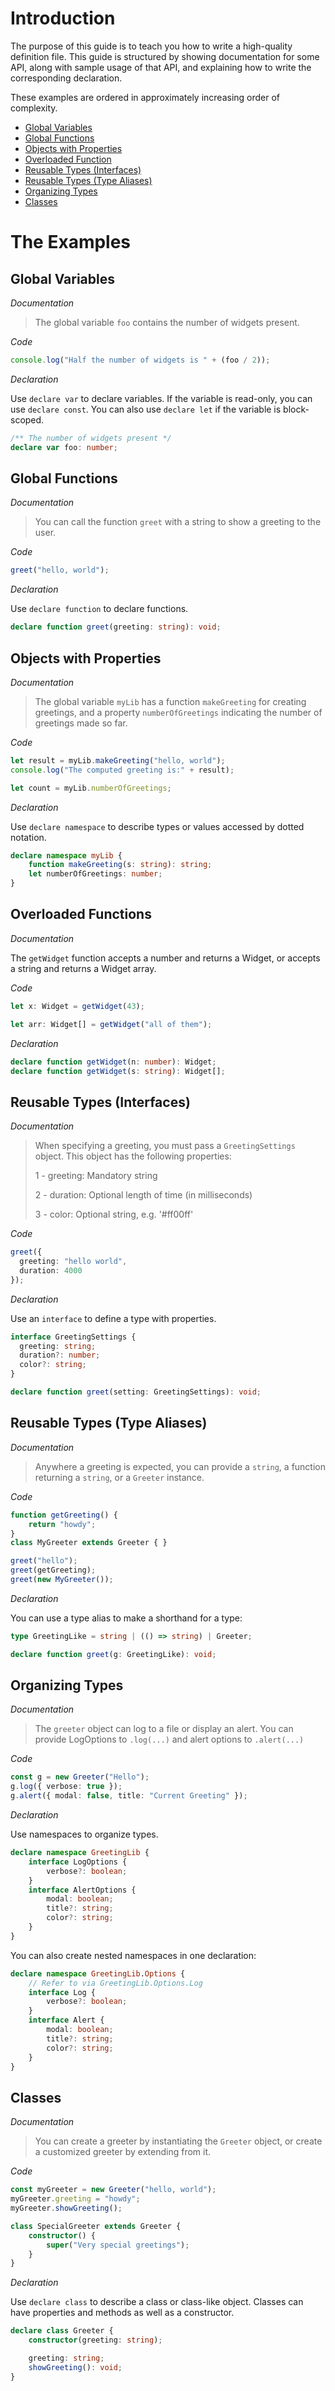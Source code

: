 # Introduction

The purpose of this guide is to teach you how to write a high-quality definition file.
This guide is structured by showing documentation for some API, along with sample usage of that API,
  and explaining how to write the corresponding declaration.

These examples are ordered in approximately increasing order of complexity.

* [Global Variables](#global-variables)
* [Global Functions](#global-functions)
* [Objects with Properties](#objects-with-properties)
* [Overloaded Function](#overloaded-functions)
* [Reusable Types (Interfaces)](#reusable-types-interfaces)
* [Reusable Types (Type Aliases)](#reusable-types-type-aliases)
* [Organizing Types](#organizing-types)
* [Classes](#classes)

# The Examples

## Global Variables

*Documentation*

> The global variable `foo` contains the number of widgets present.

*Code*

```ts
console.log("Half the number of widgets is " + (foo / 2));
```

*Declaration*

Use `declare var` to declare variables.
If the variable is read-only, you can use `declare const`.
You can also use `declare let` if the variable is block-scoped.

```ts
/** The number of widgets present */
declare var foo: number;
```

## Global Functions

*Documentation*

> You can call the function `greet` with a string to show a greeting to the user.

*Code*

```ts
greet("hello, world");
```

*Declaration*

Use `declare function` to declare functions.

```ts
declare function greet(greeting: string): void;
```

## Objects with Properties

*Documentation*

> The global variable `myLib` has a function `makeGreeting` for creating greetings,
> and a property `numberOfGreetings` indicating the number of greetings made so far.

*Code*

```ts
let result = myLib.makeGreeting("hello, world");
console.log("The computed greeting is:" + result);

let count = myLib.numberOfGreetings;
```

*Declaration*

Use `declare namespace` to describe types or values accessed by dotted notation.

```ts
declare namespace myLib {
    function makeGreeting(s: string): string;
    let numberOfGreetings: number;
}
```

## Overloaded Functions

*Documentation*

The `getWidget` function accepts a number and returns a Widget, or accepts a string and returns a Widget array.

*Code*

```ts
let x: Widget = getWidget(43);

let arr: Widget[] = getWidget("all of them");
```

*Declaration*

```ts
declare function getWidget(n: number): Widget;
declare function getWidget(s: string): Widget[];
```

## Reusable Types (Interfaces)

*Documentation*

> When specifying a greeting, you must pass a `GreetingSettings` object.
> This object has the following properties:
>
> 1 - greeting: Mandatory string
>
> 2 - duration: Optional length of time (in milliseconds)
>
> 3 - color: Optional string, e.g. '#ff00ff'

*Code*

```ts
greet({
  greeting: "hello world",
  duration: 4000
});
```

*Declaration*

Use an `interface` to define a type with properties.

```ts
interface GreetingSettings {
  greeting: string;
  duration?: number;
  color?: string;
}

declare function greet(setting: GreetingSettings): void;
```

## Reusable Types (Type Aliases)

*Documentation*

> Anywhere a greeting is expected, you can provide a `string`, a function returning a `string`, or a `Greeter` instance.

*Code*

```ts
function getGreeting() {
    return "howdy";
}
class MyGreeter extends Greeter { }

greet("hello");
greet(getGreeting);
greet(new MyGreeter());
```

*Declaration*

You can use a type alias to make a shorthand for a type:

```ts
type GreetingLike = string | (() => string) | Greeter;

declare function greet(g: GreetingLike): void;
```

## Organizing Types

*Documentation*

> The `greeter` object can log to a file or display an alert.
> You can provide LogOptions to `.log(...)` and alert options to `.alert(...)`

*Code*

```ts
const g = new Greeter("Hello");
g.log({ verbose: true });
g.alert({ modal: false, title: "Current Greeting" });
```

*Declaration*

Use namespaces to organize types.

```ts
declare namespace GreetingLib {
    interface LogOptions {
        verbose?: boolean;
    }
    interface AlertOptions {
        modal: boolean;
        title?: string;
        color?: string;
    }
}
```

You can also create nested namespaces in one declaration:

```ts
declare namespace GreetingLib.Options {
    // Refer to via GreetingLib.Options.Log
    interface Log {
        verbose?: boolean;
    }
    interface Alert {
        modal: boolean;
        title?: string;
        color?: string;
    }
}
```

## Classes

*Documentation*

> You can create a greeter by instantiating the `Greeter` object, or create a customized greeter by extending from it.

*Code*

```ts
const myGreeter = new Greeter("hello, world");
myGreeter.greeting = "howdy";
myGreeter.showGreeting();

class SpecialGreeter extends Greeter {
    constructor() {
        super("Very special greetings");
    }
}
```

*Declaration*

Use `declare class` to describe a class or class-like object.
Classes can have properties and methods as well as a constructor.

```ts
declare class Greeter {
    constructor(greeting: string);

    greeting: string;
    showGreeting(): void;
}
```

<!-- Template

##

*Documentation*
>

*Code*

```ts

```

*Declaration*

```ts

```

-->
